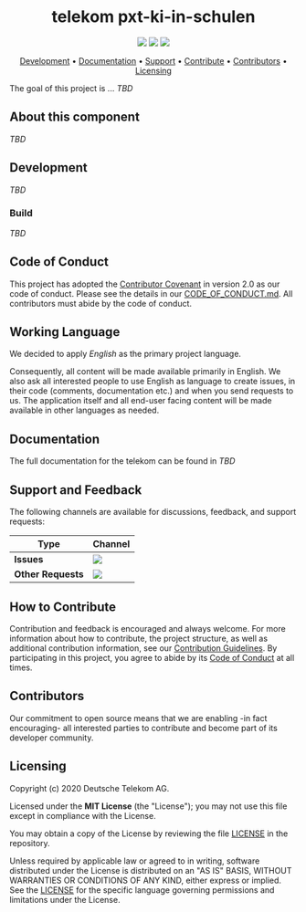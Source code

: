 <h1 align="center">
    telekom pxt-ki-in-schulen
</h1>

<p align="center">
    <a href="https://github.com/telekom/pxt-ki-in-schulen/commits/" title="Last Commit"><img src="https://img.shields.io/github/last-commit/telekom/pxt-ki-in-schulen?style=flat"></a>
    <a href="https://github.com/telekom/pxt-ki-in-schulen/issues" title="Open Issues"><img src="https://img.shields.io/github/issues/telekom/pxt-ki-in-schulen?style=flat"></a>
    <a href="https://github.com/telekom/pxt-ki-in-schulen/blob/master/LICENSE" title="License"><img src="https://img.shields.io/badge/License-Apache%202.0-green.svg?style=flat"></a>
</p>

<p align="center">
  <a href="#development">Development</a> •
  <a href="#documentation">Documentation</a> •
  <a href="#support-and-feedback">Support</a> •
  <a href="#how-to-contribute">Contribute</a> •
  <a href="#contributors">Contributors</a> •
  <a href="#licensing">Licensing</a>
</p>

The goal of this project is ... _TBD_

## About this component

_TBD_

## Development

_TBD_

### Build

_TBD_

## Code of Conduct

This project has adopted the [Contributor Covenant](https://www.contributor-covenant.org/) in version 2.0 as our code of conduct. Please see the details in our [CODE_OF_CONDUCT.md](CODE_OF_CONDUCT.md). All contributors must abide by the code of conduct.

## Working Language

We decided to apply _English_ as the primary project language.  

Consequently, all content will be made available primarily in English. We also ask all interested people to use English as language to create issues, in their code (comments, documentation etc.) and when you send requests to us. The application itself and all end-user facing content will be made available in other languages as needed.

## Documentation

The full documentation for the telekom can be found in _TBD_
## Support and Feedback
The following channels are available for discussions, feedback, and support requests:

| Type                     | Channel                                                |
| ------------------------ | ------------------------------------------------------ |
| **Issues**   | <a href="https://github.com/telekom/pxt-ki-in-schulen/issues/new/choose" title="General Discussion"><img src="https://img.shields.io/github/issues/telekom/pxt-ki-in-schulen?style=flat-square"></a> </a>   |
| **Other Requests**    | <a href="mailto:opensource@telekom.de" title="Email Open Source Team"><img src="https://img.shields.io/badge/email-Open%20Source%20Team-green?logo=mail.ru&style=flat-square&logoColor=white"></a>   |

## How to Contribute

Contribution and feedback is encouraged and always welcome. For more information about how to contribute, the project structure, as well as additional contribution information, see our [Contribution Guidelines](./CONTRIBUTING.md). By participating in this project, you agree to abide by its [Code of Conduct](./CODE_OF_CONDUCT.md) at all times.

## Contributors

Our commitment to open source means that we are enabling -in fact encouraging- all interested parties to contribute and become part of its developer community.

## Licensing

Copyright (c) 2020 Deutsche Telekom AG.

Licensed under the **MIT License** (the "License"); you may not use this file except in compliance with the License.

You may obtain a copy of the License by reviewing the file [LICENSE](./LICENSE) in the repository.

Unless required by applicable law or agreed to in writing, software distributed under the License is distributed on an "AS IS" BASIS, WITHOUT WARRANTIES OR CONDITIONS OF ANY KIND, either express or implied. See the [LICENSE](./LICENSE) for the specific language governing permissions and limitations under the License.
